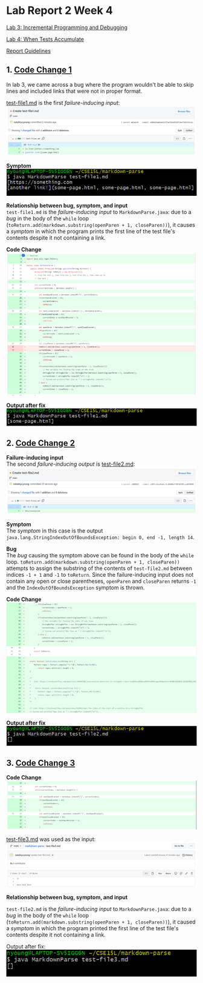 # Lab Report 2 Week 4

[Lab 3: Incremental Programming and Debugging](https://ucsd-cse15l-w22.github.io/week/week3/)

[Lab 4: When Tests Accumulate](https://ucsd-cse15l-w22.github.io/week/week4/)

[Report Guidelines](https://ucsd-cse15l-w22.github.io/week/week4/#week-4-lab-report)


## 1. [Code Change 1](https://github.com/natalieycyoung/markdown-parse/commit/e98aaff90a2c625a3085ec1f47441dc2638ea95d)
In lab 3, we came across a bug where the program wouldn't be able to skip lines and included links that were not in proper format.

[test-file1.md](https://github.com/natalieycyoung/markdown-parse/blob/main/test-file1.md) is the first _failure-inducing input_:
![test-file1](Images/3-created-test-file1.png)

**Symptom**  
![symptom-1](Images/3-symptom-1.png)

**Relationship between bug, symptom, and input**  
`test-file1.md` is the _failure-inducing input_ to `MarkdownParse.java`: due to a _bug_ in the body of the `while` loop (`toReturn.add(markdown.substring(openParen + 1, closeParen))`), it causes a _symptom_ in which the program prints the first line of the test file's contents despite it not containing a link.

**Code Change**  
![code-change-1](Images/3-code-change-1.png)

**Output after fix**  
![fixed-output-1](Images/3-fixed-output-1.PNG)


## 2. [Code Change 2](https://github.com/natalieycyoung/markdown-parse/commit/e98aaff90a2c625a3085ec1f47441dc2638ea95d)

**Failure-inducing input**  
The second _failure-inducing output_ is [test-file2.md](https://github.com/natalieycyoung/markdown-parse/blob/main/test-file2.md):
![test-file2](Images/3-created-test-file2.png)

**Symptom**  
The _symptom_ in this case is the output `java.lang.StringIndexOutOfBoundsException: begin 0, end -1, length 14`.

**Bug**  
The _bug_ causing the symptom above can be found in the body of the `while` loop. `toReturn.add(markdown.substring(openParen + 1, closeParen))` attempts to assign the substring of the contents of `test-file2.md` between indices `-1 + 1` and `-1` to `toReturn`. Since the failure-inducing input does not contain any open or close parentheses, `openParen` and `closeParen` returns `-1` and the `IndexOutOfBoundsException` symptom is thrown.

**Code Change**
![code-change-2](Images/3-code-change-2.png)

**Output after fix**  
![fixed-output-2](Images/3-fixed-output-2.png)


## 3. [Code Change 3](https://github.com/natalieycyoung/markdown-parse/commit/e98aaff90a2c625a3085ec1f47441dc2638ea95d)

**Code Change**
![code-change-3](Images/3-code-change-3.png)

[test-file3.md](https://github.com/natalieycyoung/markdown-parse/blob/main/test-file3.md) was used as the input:
![test-file3](Images/3-created-test-file3.png)

**Relationship between bug, symptom, and input**

`test-file2.md` is the _failure-inducing input_ to `MarkdownParse.java`: due to a _bug_ in the body of the `while` loop (`toReturn.add(markdown.substring(openParen + 1, closeParen))`), it caused a _symptom_ in which the program printed the first line of the test file's contents despite it not containing a link.

Output after fix:
![fixed-output-3](Images/3-fixed-output-3.png)
